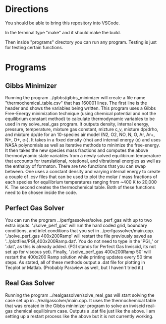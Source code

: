 # Directions

You should be able to bring this repository into VSCode.  

In the terminal type "make" and it should make the build. 

Then inside "programs" directory you can run any program. Testing is just for testing certain functions. 

# Programs

## Gibbs Minimizer

Running the program ../gibbs/gibbs_minimizer will create a file name "thermochemical_table.csv" that has 160001 lines. The first line is the header and shows the variables being written. 
This program uses a Gibbs Free-Energy minimization technique (using chemical potential and not the equilibrium constant method) to calculate thermodynamic variables to be used in 
my solve_real_gas program. It outputs density, internal energy, pressure, temperature, mixture gas constant, mizture c_v, mixture dp/drho, and mixture dp/de for an 10-species air model
(N2, O2, NO, N, O, Ar, Ar+, N+, O+, e-). It takes in a fixed density (rho) and internal energy (e) and uses NASA polynomials as well as iterative methods to minimize the free-energy. It
then takes the new species mass fractions and computes the above thermodynamic state variables from a newly solved equilibirum temperature that accounts for translational, rotational,
and vibrational energies as well as the enthalpy of formaton. There are two functions that you can swap between. One uses a constant density and varying internal energy to create a couple
of .csv files that can be used to plot the molar / mass fractions of each species for equilibrium temperatures ranging from ~400 K to 20,000 K. The second creates the thermochemical table. 
Both of these functions need to be chosen inside the code.

## Perfect Gas Solver

You can run the program ../perfgassolver/solve_perf_gas with up to two extra inputs. './solve_perf_gas' will run the hard coded grid, boundary conditions, and inlet conditions that you set in ../perfgassolver/main.cpp.
'./solve_perf_gas 400x200Ramp' will restart the file previously saved as '../plotfiles/PGI_400x200Ramp.dat'. You do not need to type in the 'PGI_' or '.dat', as this is already added. (PGI stands for 
Perfect Gas Inviscid, its not set up for viscous yet). Finally, './solve_perf_gas 400x200Ramp 50' will restart the 400x200 Ramp solution while printing updates every 50 time steps. As stated, all of these
methods output a .dat file for plotting in Tecplot or Matlab. (Probably Paraview as well, but I haven't tried it.)

## Real Gas Solver

Running the program ../realgassolver/solve_real_gas will start solving the case set up in ../realgassolver/main.cpp. It uses the thermochemical table that was created in the Gibbs minimizer program to solve an inviscid real-gas 
chemical equilibirum case. Outputs a .dat file just like the above. I am setting up a restart process like the above but it is not currently working.

